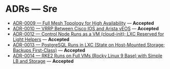 # ADRs — Sre

- [ADR-0009 — Full Mesh Topology for High Availability](../ADR-0009-Full_Mesh_Topology_for_High_Availability.md) — **Accepted**
- [ADR-0010 — VRRP Between Cisco IOS and Arista vEOS](../ADR-0010-VRRP_Between_Cisco_IOS_and_Arista_vEOS.md) — **Accepted**
- [ADR-0012 — Control Node Runs as a VM (cloud-init); LXC Reserved for Light Helpers](../ADR-0012_control-node-as-vm.md) — **Accepted**
- [ADR-0013 — PostgreSQL Runs in LXC (State on Host-Mounted Storage; Backups First-Class)](../ADR-0013_postgresql-as-lxc.md) — **Accepted**
- [ADR-0014 — RKE2 Runs on Full VMs (Rocky Linux 9 Base) with Simple LB and Storage](../ADR-0014_rke2-on-full-vms.md) — **Accepted**
